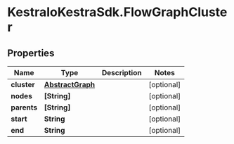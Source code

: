 # KestraIoKestraSdk.FlowGraphCluster

## Properties

Name | Type | Description | Notes
------------ | ------------- | ------------- | -------------
**cluster** | [**AbstractGraph**](AbstractGraph.md) |  | [optional] 
**nodes** | **[String]** |  | [optional] 
**parents** | **[String]** |  | [optional] 
**start** | **String** |  | [optional] 
**end** | **String** |  | [optional] 


